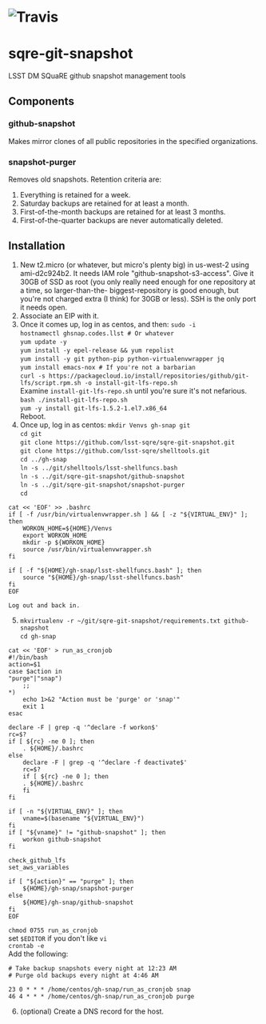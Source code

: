 # ![Travis](https://img.shields.io/travis/lsst-sqre/sqre-codekit.svg)

# sqre-git-snapshot

LSST DM SQuaRE github snapshot management tools

## Components

### github-snapshot

Makes mirror clones of all public repositories in the specified
organizations.

### snapshot-purger

Removes old snapshots.  Retention criteria are:

1. Everything is retained for a week.
2. Saturday backups are retained for at least a month.
3. First-of-the-month backups are retained for at least 3 months.
4. First-of-the-quarter backups are never automatically deleted.

## Installation

1. New t2.micro (or whatever, but micro's plenty big) in us-west-2 using
   ami-d2c924b2. It needs IAM role "github-snapshot-s3-access".  Give it
   30GB of SSD as root (you only really need enough for one repository
   at a time, so larger-than-the- biggest-repository is good enough, but
   you're not charged extra (I think) for 30GB or less).  SSH is the
   only port it needs open.
2. Associate an EIP with it.
3. Once it comes up, log in as centos, and then:
   `sudo -i`  
   `hostnamectl ghsnap.codes.llst # Or whatever`  
   `yum update -y`  
   `yum install -y epel-release && yum repolist`  
   `yum install -y git python-pip python-virtualenvwrapper jq`  
   `yum install emacs-nox # If you're not a barbarian`  
   `curl -s https://packagecloud.io/install/repositories/github/git-lfs/script.rpm.sh -o install-git-lfs-repo.sh`  
   Examine `install-git-lfs-repo.sh` until you're sure it's not nefarious.  
   `bash ./install-git-lfs-repo.sh`  
   `yum -y install git-lfs-1.5.2-1.el7.x86_64`  
   Reboot.
4. Once up, log in as centos:
   `mkdir Venvs gh-snap git`  
   `cd git`  
   `git clone https://github.com/lsst-sqre/sqre-git-snapshot.git`  
   `git clone https://github.com/lsst-sqre/shelltools.git`  
   `cd ../gh-snap`  
   `ln -s ../git/shelltools/lsst-shellfuncs.bash`  
   `ln -s ../git/sqre-git-snapshot/github-snapshot`  
   `ln -s ../git/sqre-git-snapshot/snapshot-purger`  
   `cd`  
```
cat << 'EOF' >> .bashrc
if [ -f /usr/bin/virtualenvwrapper.sh ] && [ -z "${VIRTUAL_ENV}" ]; then
    WORKON_HOME=${HOME}/Venvs
    export WORKON_HOME
    mkdir -p ${WORKON_HOME}
    source /usr/bin/virtualenvwrapper.sh
fi

if [ -f "${HOME}/gh-snap/lsst-shellfuncs.bash" ]; then
    source "${HOME}/gh-snap/lsst-shellfuncs.bash"
fi
EOF
```
    Log out and back in.
5. `mkvirtualenv -r ~/git/sqre-git-snapshot/requirements.txt github-snapshot`  
   `cd gh-snap`  
```
cat << 'EOF' > run_as_cronjob
#!/bin/bash
action=$1
case $action in
"purge"|"snap")
	;;
*)
	echo 1>&2 "Action must be 'purge' or 'snap'"
	exit 1
esac

declare -F | grep -q '^declare -f workon$'
rc=$?
if [ ${rc} -ne 0 ]; then
    . ${HOME}/.bashrc
else
    declare -F | grep -q '^declare -f deactivate$'
    rc=$?
    if [ ${rc} -ne 0 ]; then
	. ${HOME}/.bashrc
    fi
fi

if [ -n "${VIRTUAL_ENV}" ]; then
    vname=$(basename "${VIRTUAL_ENV}")
fi
if [ "${vname}" != "github-snapshot" ]; then
    workon github-snapshot
fi

check_github_lfs
set_aws_variables

if [ "${action}" == "purge" ]; then
    ${HOME}/gh-snap/snapshot-purger
else
    ${HOME}/gh-snap/github-snapshot
fi
EOF
```
   `chmod 0755 run_as_cronjob`  
   set `$EDITOR` if you don't like `vi`  
   `crontab -e`  
   Add the following:  
```
# Take backup snapshots every night at 12:23 AM
# Purge old backups every night at 4:46 AM

23 0 * * * /home/centos/gh-snap/run_as_cronjob snap
46 4 * * * /home/centos/gh-snap/run_as_cronjob purge
```
6. (optional) Create a DNS record for the host.
